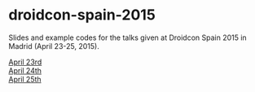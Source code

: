 # droidcon-spain-2015
Slides and example codes for the talks given at Droidcon Spain 2015 in Madrid (April 23-25, 2015).

<a href="https://github.com/josejuansanchez/materialfest-2015/blob/master/dev-track.md">April 23rd<a></br>
<a href="https://github.com/josejuansanchez/materialfest-2015/blob/master/dev-track.md">April 24th<a></br>
<a href="https://github.com/josejuansanchez/materialfest-2015/blob/master/dev-track.md">April 25th<a></br>

